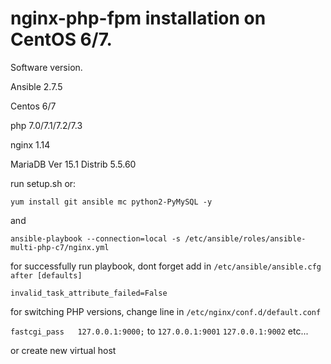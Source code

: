 # nginx-php-fpm installation on CentOS 6/7.

Software version.

Ansible 2.7.5

Centos 6/7

php 7.0/7.1/7.2/7.3

nginx 1.14

MariaDB Ver 15.1 Distrib 5.5.60


run setup.sh or: 

``` yum install git ansible mc python2-PyMySQL -y ```

and

``` ansible-playbook --connection=local -s /etc/ansible/roles/ansible-multi-php-c7/nginx.yml ```


for successfully run playbook, dont forget add in ```/etc/ansible/ansible.cfg after [defaults]```

```invalid_task_attribute_failed=False```


for switching PHP versions, change line in ```/etc/nginx/conf.d/default.conf```

``` fastcgi_pass   127.0.0.1:9000; ``` to ```127.0.0.1:9001``` ```127.0.0.1:9002``` etc...

or create new virtual host



